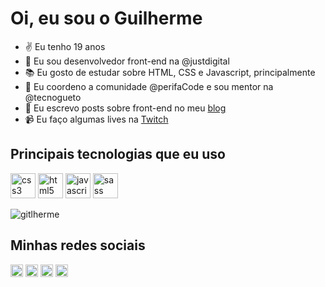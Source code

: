 # Oi, eu sou o Guilherme

- ✌ Eu tenho 19 anos
- 🔭 Eu sou desenvolvedor front-end na @justdigital
- 📚 Eu gosto de estudar sobre HTML, CSS e Javascript, principalmente
- 🖤 Eu coordeno a comunidade @perifaCode e sou mentor na @tecnogueto
- 📝 Eu escrevo posts sobre front-end no meu [blog](http://blog.guilhermevieira.dev)
- 📹 Eu faço algumas lives na [Twitch](http://twitch.tv/gitlherme_)


## Principais tecnologias que eu uso
<p align="left"><img src="https://devicons.github.io/devicon/devicon.git/icons/css3/css3-original-wordmark.svg" alt="css3" width="40" height="40"/> <img src="https://devicons.github.io/devicon/devicon.git/icons/html5/html5-original-wordmark.svg" alt="html5" width="40" height="40"/> <img src="https://devicons.github.io/devicon/devicon.git/icons/javascript/javascript-original.svg" alt="javascript" width="40" height="40"/> <img src="https://devicons.github.io/devicon/devicon.git/icons/sass/sass-original.svg" alt="sass" width="40" height="40"/></p>

<p><img align="center" src="https://github-readme-stats.vercel.app/api/top-langs/?username=gitlherme&layout=compact&hide=html" alt="gitlherme" /></p>


## Minhas redes sociais
<p>
<a href="https://twitter.com/gitlherme" target="blank"><img align="center" src="https://cdn.jsdelivr.net/npm/simple-icons@3.0.1/icons/twitter.svg" alt="gitlherme" height="20" width="20" /></a>
<a href="https://linkedin.com/in/guihdev" target="blank"><img align="center" src="https://cdn.jsdelivr.net/npm/simple-icons@3.0.1/icons/linkedin.svg" alt="guihdev" height="20" width="20" /></a>
<a href="https://instagram.com/gitlherme" target="blank"><img align="center" src="https://cdn.jsdelivr.net/npm/simple-icons@3.0.1/icons/instagram.svg" alt="gitlherme" height="20" width="20" /></a>
<a href="https://twitch.tv/gitlherme_" target="blank"><img align="center" src="https://cdn.jsdelivr.net/npm/simple-icons@3.0.1/icons/twitch.svg" alt="gitlherme" height="20" width="20" /></a>
</p>
